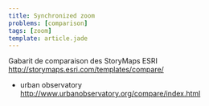 ```yaml
---
title: Synchronized zoom
problems: [comparison]
tags: [zoom]
template: article.jade
---
```


Gabarit de comparaison des StoryMaps ESRI
http://storymaps.esri.com/templates/compare/

+ urban observatory
http://www.urbanobservatory.org/compare/index.html